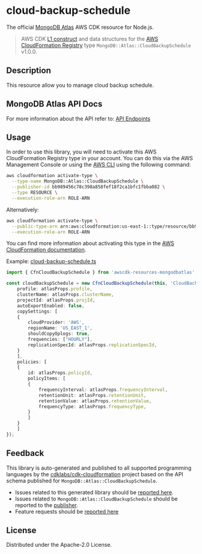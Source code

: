 # cloud-backup-schedule

The official [MongoDB Atlas](https://www.mongodb.com/) AWS CDK resource for Node.js.

> AWS CDK [L1 construct] and data structures for the [AWS CloudFormation Registry] type `MongoDB::Atlas::CloudBackupSchedule` v1.0.0.

[L1 construct]: https://docs.aws.amazon.com/cdk/latest/guide/constructs.html
[AWS CloudFormation Registry]: https://docs.aws.amazon.com/AWSCloudFormation/latest/UserGuide/registry.html

## Description

This resource allow you to manage cloud backup schedule.

## MongoDB Atlas API Docs

For more information about the API refer to: [API Endpoints](https://www.mongodb.com/docs/api/doc/atlas-admin-api-v2/group/endpoint-cloud-backups)

## Usage

In order to use this library, you will need to activate this AWS CloudFormation Registry type in your account. You can do this via the AWS Management Console or using the [AWS CLI](https://aws.amazon.com/cli/) using the following command:

```sh
aws cloudformation activate-type \
  --type-name MongoDB::Atlas::CloudBackupSchedule \
  --publisher-id bb989456c78c398a858fef18f2ca1bfc1fbba082 \
  --type RESOURCE \
  --execution-role-arn ROLE-ARN
```

Alternatively:

```sh
aws cloudformation activate-type \
  --public-type-arn arn:aws:cloudformation:us-east-1::type/resource/bb989456c78c398a858fef18f2ca1bfc1fbba082/MongoDB-Atlas-CloudBackupSchedule \
  --execution-role-arn ROLE-ARN
```

You can find more information about activating this type in the [AWS CloudFormation documentation](https://docs.aws.amazon.com/AWSCloudFormation/latest/UserGuide/registry-public.html).

Example: [cloud-backup-schedule.ts](../../../examples/l1-resources/cloud-backup-schedule.ts)
```ts
import { CfnCloudBackupSchedule } from 'awscdk-resources-mongodbatlas';

const cloudBackupSchedule = new CfnCloudBackupSchedule(this, 'CloudBackupSchedule', {
    profile: atlasProps.profile,
    clusterName: atlasProps.clusterName,
    projectId: atlasProps.projId,
    autoExportEnabled: false,
    copySettings: [
    {
        cloudProvider: 'AWS',
        regionName: 'US_EAST_1',
        shouldCopyOplogs: true,
        frequencies: ["HOURLY"],
        replicationSpecId: atlasProps.replicationSpecId,
    }
    ],
    policies: [
    {
        id: atlasProps.policyId,
        policyItems: [
        {
            frequencyInterval: atlasProps.frequencyInterval,
            retentionUnit: atlasProps.retentionUnit,
            retentionValue: atlasProps.retentionValue,
            frequencyType: atlasProps.frequencyType,
        }
        ]
    }
    ]
});

```


## Feedback

This library is auto-generated and published to all supported programming languages by the [cdklabs/cdk-cloudformation] project based on the API schema published for `MongoDB::Atlas::CloudBackupSchedule`.

* Issues related to this generated library should be [reported here](https://github.com/cdklabs/cdk-cloudformation/issues/new?title=Issue+with+%40cdk-cloudformation%2Fmongodb-atlas-cloudbackupschedule+v1.0.0).
* Issues related to `MongoDB::Atlas::CloudBackupSchedule` should be reported to the [publisher](https://github.com/mongodb/mongodbatlas-cloudformation-resources/issues).
* Feature requests should be [reported here](https://feedback.mongodb.com/forums/924145-atlas?category_id=392596)

[cdklabs/cdk-cloudformation]: https://github.com/cdklabs/cdk-cloudformation

## License

Distributed under the Apache-2.0 License.
